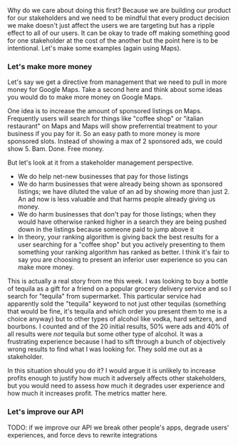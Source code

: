 Why do we care about doing this first? Because we are building our product for our stakeholders and we need to be mindful that every product decision we make doesn't just affect the users we are targeting but has a ripple effect to all of our users. It can be okay to trade off making something good for one stakeholder at the cost of the another but the point here is to be intentional. Let's make some examples (again using Maps).

### Let's make more money

Let's say we get a directive from management that we need to pull in more money for Google Maps. Take a second here and think about some ideas you would do to make more money on Google Maps.

One idea is to increase the amount of sponsored listings on Maps. Frequently users will search for things like "coffee shop" or "italian restaurant" on Maps and Maps will show preferrential treatment to your business if you pay for it. So an easy path to more money is more sponsored slots. Instead of showing a max of 2 sponsored ads, we could show 5. Bam. Done. Free money.

But let's look at it from a stakeholder management perspective.

- We do help net-new businesses that pay for those listings
- We do harm businesses that were already being shown as sponsored listings; we have diluted the value of an ad by showing more than just 2. An ad now is less valuable and that harms people already giving us money.
- We do harm businesses that don't pay for those listings; when they would have otherwise ranked higher in a search they are being pushed down in the listings because someone paid to jump above it
- In theory, your ranking algorithm is giving back the best results for a user searching for a "coffee shop" but you actively presenting to them something your ranking algorithm has ranked as better. I think it's fair to say you are choosing to present an inferior user experience so you can make more money.

This is actually a real story from me this week. I was looking to buy a bottle of tequila as a gift for a friend on a popular grocery delivery service and so I search for "tequila" from supermarket. This particular service had apparently sold the "tequila" keyword to not just other tequilas (something that would be fine, it's tequila and which order you present them to me is a choice anyway) but to other types of alcohol like vodka, hard seltzers, and bourbons. I counted and of the 20 initial results, 50% were ads and 40% of all results were _not_ tequila but some other type of alcohol. It was a frustrating experience because I had to sift through a bunch of objectively wrong results to find what I was looking for. They sold me out as a stakeholder.

In this situation should you do it? I would argue it is unlikely to increase profits enough to justify how much it adversely affects other stakeholders, but you would need to assess how much it degrades user experience and how much it increases profit. The metrics matter here.

### Let's improve our API

TODO: if we improve our API we break other people's apps, degrade users' experiences, and force devs to rewrite integrations
